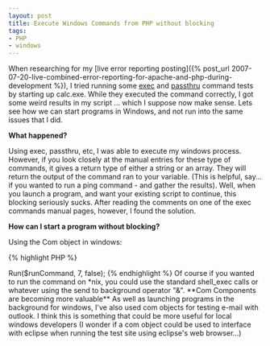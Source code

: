 ```yaml
---
layout: post
title: Execute Windows Commands from PHP without blocking
tags:
- PHP
- windows
---
```


When researching for my [live error reporting posting]({% post_url 2007-07-20-live-combined-error-reporting-for-apache-and-php-during-development %}), I tried running some [exec](http://us.php.net/manual/en/function.exec.php) and [passthru](http://us.php.net/manual/en/function.passthru.php) command tests by starting up calc.exe.  While they executed the command correctly, I got some weird results in my script ... which I suppose now make sense.  Lets see how we can start programs in Windows, and not run into the same issues that I did.

**What happened?**

Using exec, passthru, etc, I was able to execute my windows process.  However, if you look closely at the manual entries for these type of commands, it gives a return type of either a string or an array.  They will return the output of the command ran to your variable.  (This is helpful, say... if you wanted to run a ping command - and gather the results).  Well, when you launch a program, and want your existing script to continue, this blocking seriously sucks.  After reading the comments on one of the exec commands manual pages, however, I found the solution.

**How can I start a program without blocking?**

Using the Com object in windows:

{% highlight PHP %}
<?php
$runCommand = 'calc.exe';
$WshShell = new COM("WScript.Shell");
$oExec = $WshShell->Run($runCommand, 7, false);
{% endhighlight %}

Of course if you wanted to run the command on *nix, you could use the standard shell_exec calls or whatever using the send to background operator "&".

**Com Components are becoming more valuable**

As well as launching programs in the background for windows, I've also used com objects for testing e-mail with outlook.  I think this is something that could be more useful for local windows developers (I wonder if a com object could be used to interface with eclipse when running the test site using eclipse's web browser...)
